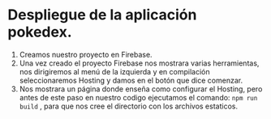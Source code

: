 # Despliegue de la aplicación pokedex.

1. Creamos nuestro proyecto en Firebase.
2. Una vez creado el proyecto Firebase nos mostrara varias herramientas, nos dirigiremos al menú de la izquierda y en compilación seleccionaremos Hosting y damos en el botón que dice comenzar.
3. Nos mostrara un página donde enseña como configurar el Hosting, pero antes de este paso en nuestro codigo ejecutamos el comando: `npm run build` , para que nos cree el directorio con los archivos estaticos.
